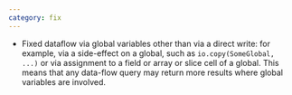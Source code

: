 ```yaml
---
category: fix
---
```

* Fixed dataflow via global variables other than via a direct write: for example, via a side-effect on a global, such as `io.copy(SomeGlobal, ...)` or via assignment to a field or array or slice cell of a global. This means that any data-flow query may return more results where global variables are involved.

